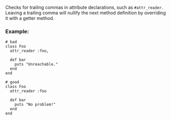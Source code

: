 Checks for trailing commas in attribute declarations, such as
`#attr_reader`. Leaving a trailing comma will nullify the next method
definition by overriding it with a getter method.

### Example:

    # bad
    class Foo
      attr_reader :foo,

      def bar
        puts "Unreachable."
      end
    end

    # good
    class Foo
      attr_reader :foo

      def bar
        puts "No problem!"
      end
    end
